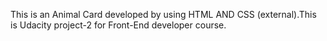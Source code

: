 This is an Animal Card developed by using HTML AND CSS (external).This is Udacity project-2 for Front-End developer course.